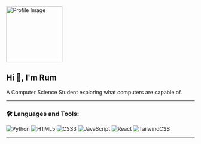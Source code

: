 <img src="https://media.discordapp.net/attachments/1298754802536419338/1309463891855675452/file-l6HcEEE2v13frmoHR2MoSYZK.png?ex=6741acc8&is=67405b48&hm=65be27d0e95a0cb2a6e1eb9e88716472a47a28cdb7c9935775ff507694624517&=&format=webp&quality=lossless&width=1222&height=1222" alt="Profile Image" width="150" height="150" style="margin-right: 20px;"/>

## Hi 👋, I'm Rum  
A Computer Science Student exploring what computers are capable of.

---

### 🛠️ Languages and Tools:
<div>
  <img src="https://img.shields.io/badge/Python-3776AB?style=for-the-badge&logo=python&logoColor=white" alt="Python"/>
  <img src="https://img.shields.io/badge/HTML5-E34F26?style=for-the-badge&logo=html5&logoColor=white" alt="HTML5"/>
  <img src="https://img.shields.io/badge/CSS3-1572B6?style=for-the-badge&logo=css3&logoColor=white" alt="CSS3"/>
  <img src="https://img.shields.io/badge/JavaScript-F7DF1E?style=for-the-badge&logo=javascript&logoColor=black" alt="JavaScript"/>
  <img src="https://img.shields.io/badge/React-61DAFB?style=for-the-badge&logo=react&logoColor=black" alt="React"/>
  <img src="https://img.shields.io/badge/TailwindCSS-06B6D4?style=for-the-badge&logo=tailwindcss&logoColor=white" alt="TailwindCSS"/>
</div>

---


